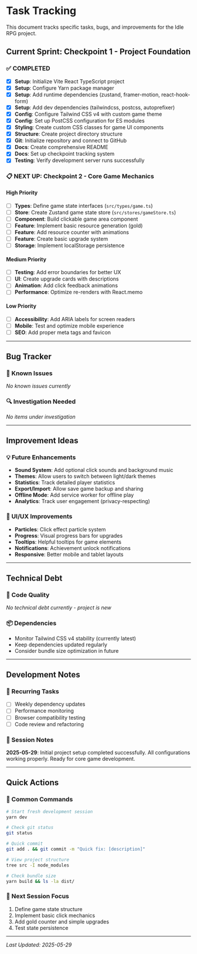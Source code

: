# Task Tracking

This document tracks specific tasks, bugs, and improvements for the Idle RPG project.

## Current Sprint: Checkpoint 1 - Project Foundation

### ✅ COMPLETED
- [x] **Setup**: Initialize Vite React TypeScript project
- [x] **Setup**: Configure Yarn package manager
- [x] **Setup**: Add runtime dependencies (zustand, framer-motion, react-hook-form)
- [x] **Setup**: Add dev dependencies (tailwindcss, postcss, autoprefixer)
- [x] **Config**: Configure Tailwind CSS v4 with custom game theme
- [x] **Config**: Set up PostCSS configuration for ES modules
- [x] **Styling**: Create custom CSS classes for game UI components
- [x] **Structure**: Create project directory structure
- [x] **Git**: Initialize repository and connect to GitHub
- [x] **Docs**: Create comprehensive README
- [x] **Docs**: Set up checkpoint tracking system
- [x] **Testing**: Verify development server runs successfully

### 📋 NEXT UP: Checkpoint 2 - Core Game Mechanics

#### High Priority
- [ ] **Types**: Define game state interfaces (`src/types/game.ts`)
- [ ] **Store**: Create Zustand game state store (`src/stores/gameStore.ts`)
- [ ] **Component**: Build clickable game area component
- [ ] **Feature**: Implement basic resource generation (gold)
- [ ] **Feature**: Add resource counter with animations
- [ ] **Feature**: Create basic upgrade system
- [ ] **Storage**: Implement localStorage persistence

#### Medium Priority
- [ ] **Testing**: Add error boundaries for better UX
- [ ] **UI**: Create upgrade cards with descriptions
- [ ] **Animation**: Add click feedback animations
- [ ] **Performance**: Optimize re-renders with React.memo

#### Low Priority
- [ ] **Accessibility**: Add ARIA labels for screen readers
- [ ] **Mobile**: Test and optimize mobile experience
- [ ] **SEO**: Add proper meta tags and favicon

---

## Bug Tracker

### 🐛 Known Issues
*No known issues currently*

### 🔍 Investigation Needed
*No items under investigation*

---

## Improvement Ideas

### 💡 Future Enhancements
- **Sound System**: Add optional click sounds and background music
- **Themes**: Allow users to switch between light/dark themes
- **Statistics**: Track detailed player statistics
- **Export/Import**: Allow save game backup and sharing
- **Offline Mode**: Add service worker for offline play
- **Analytics**: Track user engagement (privacy-respecting)

### 🎨 UI/UX Improvements
- **Particles**: Click effect particle system
- **Progress**: Visual progress bars for upgrades
- **Tooltips**: Helpful tooltips for game elements
- **Notifications**: Achievement unlock notifications
- **Responsive**: Better mobile and tablet layouts

---

## Technical Debt

### 🔧 Code Quality
*No technical debt currently - project is new*

### 📦 Dependencies
- Monitor Tailwind CSS v4 stability (currently latest)
- Keep dependencies updated regularly
- Consider bundle size optimization in future

---

## Development Notes

### 🔄 Recurring Tasks
- [ ] Weekly dependency updates
- [ ] Performance monitoring
- [ ] Browser compatibility testing
- [ ] Code review and refactoring

### 📝 Session Notes
**2025-05-29**: Initial project setup completed successfully. All configurations working properly. Ready for core game development.

---

## Quick Actions

### 🚀 Common Commands
```bash
# Start fresh development session
yarn dev

# Check git status
git status

# Quick commit
git add . && git commit -m "Quick fix: [description]"

# View project structure
tree src -I node_modules

# Check bundle size
yarn build && ls -la dist/
```

### 🎯 Next Session Focus
1. Define game state structure
2. Implement basic click mechanics
3. Add gold counter and simple upgrades
4. Test state persistence

---

*Last Updated: 2025-05-29*
